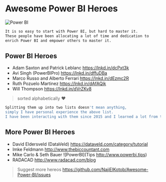 # Awesome Power BI Heroes

![Power BI](https://github.com/NajiElKotob/Awesome-Power-BI/blob/master/Images/power-bi-logo.png)
```sh
It is so easy to start with Power BI, but hard to master it. 
These people have been allocating a lot of time and dedication to 
enrich Power BI and empower others to master it.
```

## Power BI Heroes
* Adam Saxton and Patrick Leblanc https://lnkd.in/dcPxt3k
* Avi Singh (PowerBIPro) https://lnkd.in/dffuDBa
* Marco Russo and Alberto Ferrari https://lnkd.in/dEzmc2R 
* Ruth Pozuelo Martinez https://lnkd.in/dAfAQik
* Will Thompson https://lnkd.in/dVrZKv8

> sorted alphabetically :heart:

```sh
Splitting them up into two lists doesn't mean anything, 
simply I have personal experience the above list. 
I have been interacting with them since 2015 and I learned a lot from their knowledge.
```
## More Power BI Heroes
* David Eldersveld (DataVeld) https://dataveld.com/category/tutorial
* Imke Feldmann http://www.thebiccountant.com
* Mike Carlo & Seth Bauer ![PowerBI](Tips http://www.powerbi.tips)
* RADACAD http://www.radacad.com/blog

> Suggest more hereos https://github.com/NajiElKotob/Awesome-Power-BI/issues
